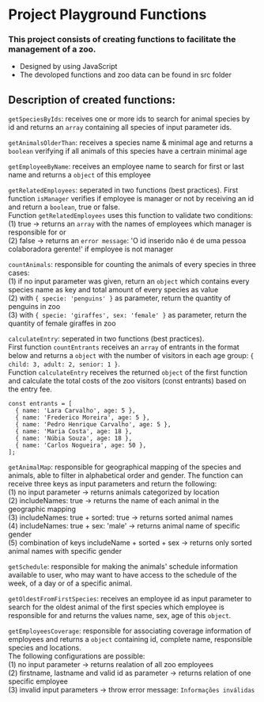 # Project Playground Functions

### This project consists of creating functions to facilitate the management of a zoo.
* Designed by using JavaScript
* The devoloped functions and zoo data can be found in src folder

## Description of created functions: 
`getSpeciesByIds`: receives one or more ids to search for animal species by id and returns an `array` containing all species of input parameter ids.

`getAnimalsOlderThan`: receives a species name & minimal age and returns a `boolean` verifying if all animals of this species have a certrain minimal age

`getEmployeeByName`: receives an employee name to search for first or last name and returns a `object` of this employee

`getRelatedEmployees`: seperated in two functions (best practices). First function `isManager` verifies if employee is manager or not by receiving an id and return a `boolean`, true or false.\
Function `getRelatedEmployees` uses this function to validate two conditions:\
(1) true -> returns an `array` with the names of employees which manager is responsible for or\
(2) false -> returns an `error message`: 'O id inserido não é de uma pessoa colaboradora gerente!' if employee is not manager

`countAnimals`: responsible for counting the animals of every species in three cases:\
(1) if no input parameter was given, return an `object` which contains every species name as key and total amount of every species as value\
(2) with `{ specie: 'penguins' }` as parameter, return the quantity of penguins in zoo\
(3) with `{ specie: 'giraffes', sex: 'female' }` as parameter, return the quantity of female giraffes in zoo

`calculateEntry`: seperated in two functions (best practices).\
First function `countEntrants` receives an `array` of entrants in the format below and returns a `object` with the number of visitors in each age group: `{ child: 3, adult: 2, senior: 1 }`.\
Function `calculateEntry` receives the returned `object` of the first function and calculate the total costs of the zoo visitors (const entrants) based on the entry fee.

```
const entrants = [
  { name: 'Lara Carvalho', age: 5 },
  { name: 'Frederico Moreira', age: 5 },
  { name: 'Pedro Henrique Carvalho', age: 5 },
  { name: 'Maria Costa', age: 18 },
  { name: 'Núbia Souza', age: 18 },
  { name: 'Carlos Nogueira', age: 50 },
];
```

`getAnimalMap`: responsible for geographical mapping of the species and animals, able to filter in alphabetical order and gender. The function can receive three keys as input parameters and return the following:\
(1) no input parameter -> returns animals categorized by location\
(2) includeNames: true -> returns the name of each animal in the geographic mapping\
(3) includeNames: true + sorted: true -> returns sorted animal names\
(4) includeNames: true + sex: 'male' -> returns animal name of specific gender\
(5) combination of keys includeName + sorted + sex -> returns only sorted animal names with specific gender

`getSchedule`: responsible for making the animals' schedule information available to user, who may want to have access to the schedule of the week, of a day or of a specific animal.

`getOldestFromFirstSpecies`: receives an employee id as input parameter to search for the oldest animal of the first species which employee is responsible for and returns the values name, sex, age of this `object`.

`getEmployeesCoverage`: responsible for associating coverage information of employees and returns a `object` containing id, complete name, responsible species and locations.\
The following configurations are possible:\
(1) no input parameter -> returns realation of all zoo employees\
(2) firstname, lastname and valid id as parameter -> returns relation of one specific employee\
(3) invalid input parameters -> throw error message: `Informações inválidas`

